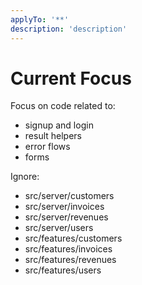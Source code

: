 ```yaml
---
applyTo: '**'
description: 'description'
---
```


# Current Focus

Focus on code related to:

- signup and login
- result helpers
- error flows
- forms

Ignore:

- src/server/customers
- src/server/invoices
- src/server/revenues
- src/server/users
- src/features/customers
- src/features/invoices
- src/features/revenues
- src/features/users
